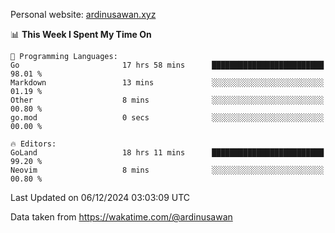 Personal website: [ardinusawan.xyz](https://ardinusawan.xyz)

<!--START_SECTION:waka-->
📊 **This Week I Spent My Time On** 

```text
💬 Programming Languages: 
Go                       17 hrs 58 mins      █████████████████████████   98.01 % 
Markdown                 13 mins             ░░░░░░░░░░░░░░░░░░░░░░░░░   01.19 % 
Other                    8 mins              ░░░░░░░░░░░░░░░░░░░░░░░░░   00.80 % 
go.mod                   0 secs              ░░░░░░░░░░░░░░░░░░░░░░░░░   00.00 % 

🔥 Editors: 
GoLand                   18 hrs 11 mins      █████████████████████████   99.20 % 
Neovim                   8 mins              ░░░░░░░░░░░░░░░░░░░░░░░░░   00.80 % 
```


 Last Updated on 06/12/2024 03:03:09 UTC
<!--END_SECTION:waka-->
Data taken from https://wakatime.com/@ardinusawan

